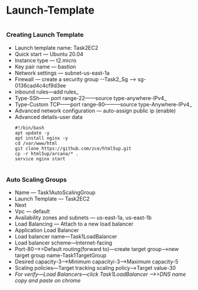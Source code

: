 # Launch-Template

# <h3>Creating Launch Template</h3>
- Launch template name: Task2EC2
- Quick start — Ubuntu 20.04
- Instance type — t2.micro
- Key pair name — bastion
- Network settings — subnet-us-east-1a
- Firewall — create a security group --Task2_Sg --> sg-0136cad4c4cf9d3ee
- inbound rules—add rules_
- Type-SSh—— port range-22——source type-anywhere-IPv4_
- Type-Custom TCP——port range-80———source type-Anywhere-IPv4_
- Advanced network configuration — auto-assign public ip (enable)
- Advanced details-user data
    ```
    #!/bin/bash
    apt update -y
    apt install nginx -y
    cd /var/www/html
    git clone https://github.com/zce/html5up.git
    cp -r html5up/arcana/* .
    service nginx start
    ```
# <h3>Auto Scaling Groups</h3>
- Name — Task1AutoScalingGroup
- Launch Template — Task2EC2
- Next
- Vpc — default
- Availability zones and subnets — us-east-1a, us-east-1b
- Load Balancing — Attach to a new load balancer
- Application Load Balancer
- Load balancer name—Task1LoadBalancer
- Load balancer scheme—Internet-facing
- Port-80——>>Default routing(forward to)—create target group—>new target group  name-Task1TargetGroup
- Desired capacity-3—>Minimum capacityi-3——>Maximum capacity-5
- Scaling policies—Target tracking scaling policy—>Target value-30
- _For verify—Load Balancers—click Task1LoadBalancer —->>DNS name copy and paste on chrome_




